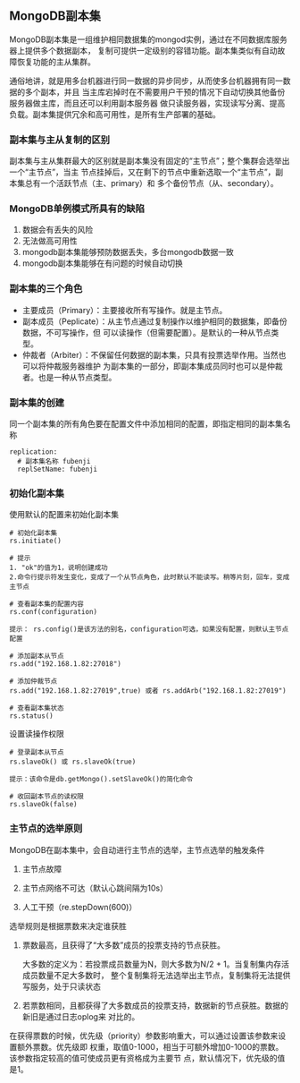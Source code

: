 ## MongoDB副本集 ##
MongoDB副本集是一组维护相同数据集的mongod实例，通过在不同数据库服务器上提供多个数据副本，
复制可提供一定级别的容错功能。副本集类似有自动故障恢复功能的主从集群。

通俗地讲，就是用多台机器进行同一数据的异步同步，从而使多台机器拥有同一数据的多个副本，并且
当主库宕掉时在不需要用户干预的情况下自动切换其他备份服务器做主库，而且还可以利用副本服务器
做只读服务器，实现读写分离、提高负载。副本集提供冗余和高可用性，是所有生产部署的基础。

### 副本集与主从复制的区别 ###
副本集与主从集群最大的区别就是副本集没有固定的“主节点”；整个集群会选举出一个“主节点”，当主
节点挂掉后，又在剩下的节点中重新选取一个“主节点”，副本集总有一个活跃节点（主、primary）和
多个备份节点（从、secondary）。

### MongoDB单例模式所具有的缺陷 ###
1. 数据会有丢失的风险
2. 无法做高可用性
3. mongodb副本集能够预防数据丢失，多台mongodb数据一致
4. mongodb副本集能够在有问题的时候自动切换

### 副本集的三个角色 ###
- 主要成员（Primary）：主要接收所有写操作。就是主节点。
- 副本成员（Peplicate）：从主节点通过复制操作以维护相同的数据集，即备份数据，不可写操作，但
可以读操作（但需要配置）。是默认的一种从节点类型。
- 仲裁者（Arbiter）：不保留任何数据的副本集，只具有投票选举作用。当然也可以将仲裁服务器维护
为副本集的一部分，即副本集成员同时也可以是仲裁者。也是一种从节点类型。


### 副本集的创建 ###
同一个副本集的所有角色要在配置文件中添加相同的配置，即指定相同的副本集名称

    replication:
      # 副本集名称 fubenji
      replSetName: fubenji

### 初始化副本集 ###
使用默认的配置来初始化副本集

    # 初始化副本集
    rs.initiate()
    
    # 提示
    1. "ok"的值为1，说明创建成功
    2.命令行提示符发生变化，变成了一个从节点角色，此时默认不能读写。稍等片刻，回车，变成主节点
    
    # 查看副本集的配置内容
    rs.conf(configuration)
    
    提示： rs.config()是该方法的别名，configuration可选，如果没有配置，则默认主节点配置
    
    # 添加副本从节点
    rs.add("192.168.1.82:27018")
    
    # 添加仲裁节点
    rs.add("192.168.1.82:27019",true) 或者 rs.addArb("192.168.1.82:27019")
    
    # 查看副本集状态
    rs.status()
    
设置读操作权限

    # 登录副本从节点
    rs.slaveOk() 或 rs.slaveOk(true)
    
    提示：该命令是db.getMongo().setSlaveOk()的简化命令
    
    # 收回副本节点的读权限
    rs.slaveOk(false)
    
### 主节点的选举原则 ###
MongoDB在副本集中，会自动进行主节点的选举，主节点选举的触发条件

1. 主节点故障

2. 主节点网络不可达（默认心跳间隔为10s）

3. 人工干预（re.stepDown(600)）

选举规则是根据票数来决定谁获胜

1. 票数最高，且获得了“大多数”成员的投票支持的节点获胜。
   
   大多数的定义为：若投票成员数量为N，则大多数为N/2 + 1。当复制集内存活成员数量不足大多数时，
   整个复制集将无法选举出主节点，复制集将无法提供写服务，处于只读状态
 
2. 若票数相同，且都获得了大多数成员的投票支持，数据新的节点获胜。数据的新旧是通过日志oplog来
对比的。


在获得票数的时候，优先级（priority）参数影响重大，可以通过设置该参数来设置额外票数。优先级即
权重，取值0-1000，相当于可额外增加0-1000的票数。该参数指定较高的值可使成员更有资格成为主要节
点，默认情况下，优先级的值是1。